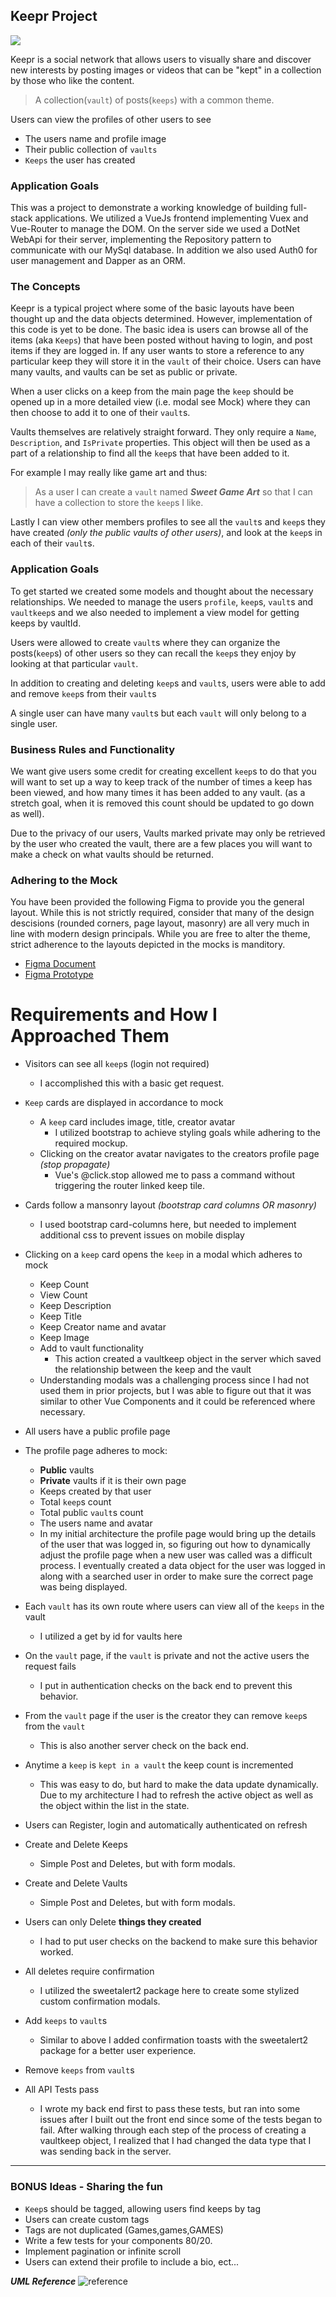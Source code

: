 ## Keepr Project

<img class="img-responsive" src="https://images.unsplash.com/photo-1462045504115-6c1d931f07d1?ixlib=rb-1.2.1&auto=format&fit=crop&w=1951&q=80">

Keepr is a social network that allows users to visually share and discover new interests by posting images or videos that can be "kept" in a collection by those who like the content.

> A collection(`vault`) of posts(`keeps`) with a common theme. 

Users can view the profiles of other users to see
- The users name and profile image
- Their public collection of `vaults`
- `Keeps` the user has created

### Application Goals

This was a project to  demonstrate a working knowledge of building full-stack applications. We utilized a VueJs frontend implementing Vuex and Vue-Router to manage the DOM. On the server side we used a DotNet WebApi for their server, implementing the Repository pattern to communicate with our MySql database. In addition we also used Auth0 for user management and Dapper as an ORM.

### The Concepts

Keepr is a typical project where some of the basic layouts have been thought up and the data objects determined. However, implementation of this code is yet to be done. The basic idea is users can browse all of the items (aka `Keeps`) that have been posted without having to login, and post items if they are logged in. If any user wants to store a reference to any particular keep they will store it in the `vault` of their choice. Users can have many vaults, and vaults can be set as public or private.

When a user clicks on a keep from the main page the `keep` should be opened up in a more detailed view (i.e. modal see Mock) where they can then choose to add it to one of their `vault`s.

Vaults themselves are relatively straight forward. They only require a `Name`, `Description`, and `IsPrivate` properties. This object will then be used as a part of a relationship to find all the `keep`s that have been added to it. 

For example I may really like game art and thus: 

> As a user I can create a `vault` named **_Sweet Game Art_** so that I can have a collection to store the `keep`s I like.

Lastly I can view other members profiles to see all the `vault`s and `keep`s they have created *(only the public vaults of other users)*, and look at the `keep`s in each of their `vault`s.

### Application Goals

To get started we created some models and thought about the necessary relationships. We needed to manage the users `profile`, `keep`s, `vault`s and `vaultkeep`s and we also needed to implement a view model for getting keeps by vaultId.

Users were allowed to create `vault`s where they can organize the posts(`keep`s) of other users so they can recall the `keep`s they enjoy by looking at that particular `vault`.

In addition to creating and deleting `keep`s and `vault`s, users were able to add and remove `keep`s from their `vault`s

A single user can have many `vault`s but each `vault` will only belong to a single user. 

### Business Rules and Functionality

We want give users some credit for creating excellent `keep`s to do that you will want to set up a way to keep track of the number of times a keep has been viewed, and how many times it has been added to any vault. (as a stretch goal, when it is removed this count should be updated to go down as well).

Due to the privacy of our users, Vaults marked private may only be retrieved by the user who created the vault, there are a few places you will want to make a check on what vaults should be returned.

### Adhering to the Mock

You have been provided the following Figma to provide you the general layout. While this is not strictly required, consider that many of the design descisions (rounded corners, page layout, masonry) are all very much in line with modern design principals. While you are free to alter the theme, strict adherence to the layouts depicted in the mocks is manditory. 

- [Figma Document](https://www.figma.com/file/Uui3335TxIEXWzgp4xrX9r/Keepr?node-id=0%3A1)
- [Figma Prototype](https://www.figma.com/proto/Uui3335TxIEXWzgp4xrX9r/Keepr?node-id=1%3A53&scaling=min-zoom)

# Requirements and How I Approached Them

- Visitors can see all `keep`s (login not required)
	- I accomplished this with a basic get request.
- `Keep` cards are displayed in accordance to mock
	- A `keep` card includes image, title, creator avatar
		- I utilized bootstrap to achieve styling goals while adhering to the required mockup.
	- Clicking on the creator avatar navigates to the creators profile page *(stop propagate)*
		- Vue's @click.stop allowed me to pass a command without triggering the router linked keep tile.
- Cards follow a mansonry layout *(bootstrap card columns OR masonry)*
	- I used bootstrap card-columns here, but needed to implement additional css to prevent issues on mobile display
- Clicking on a `keep` card opens the `keep` in a modal which adheres to mock
	- Keep Count
	- View Count
	- Keep Description
	- Keep Title
	- Keep Creator name and avatar
	- Keep Image
	- Add to vault functionality
		- This action created a vaultkeep object in the server which saved the relationship between the keep and the vault
	- Understanding modals was a challenging process since I had not used them in prior projects, but I was able to figure out that it was similar to other Vue Components and it could be referenced where necessary. 

- All users have a public profile page
- The profile page adheres to mock:
	- **Public** vaults
	- **Private** vaults if it is their own page
	- Keeps created by that user
	- Total `keep`s count
	- Total public `vault`s count
	- The users name and avatar
	- In my initial architecture the profile page would bring up the details of the user that was logged in, so figuring out how to dynamically adjust the profile page when a new user was called was a difficult process.  I eventually created a data object for the user was logged in along with a searched user in order to make sure the correct page was being displayed.

- Each `vault` has its own route where users can view all of the `keeps` in the vault
	- I utilized a get by id for vaults here
- On the `vault` page, if the `vault` is private and not the active users the request fails
	- I put in authentication checks on the back end to prevent this behavior.
- From the `vault` page if the user is the creator they can remove `keep`s from the `vault`
	- This is also another server check on the back end.
- Anytime a `keep` is `kept in a vault` the keep count is incremented
	- This was easy to do, but hard to make the data update dynamically.  Due to my architecture I had to refresh the active object as well as the object within the list in the state.
- Users can Register, login and automatically authenticated on refresh
- Create and Delete Keeps
	- Simple Post and Deletes, but with form modals.
- Create and Delete Vaults
	- Simple Post and Deletes, but with form modals.
- Users can only Delete **things they created**
	- I had to put user checks on the backend to make sure this behavior worked.
- All deletes require confirmation
	- I utilized the sweetalert2 package here to create some stylized custom confirmation modals.
- Add `keeps` to `vault`s
	- Similar to above I added confirmation toasts with the sweetalert2 package for a better user experience.
- Remove `keeps` from `vault`s
- All API Tests pass
	- I wrote my back end first to pass these tests, but ran into some issues after I built out the front end since some of the tests began to fail.  After walking through each step of the process of creating a vaultkeep object, I realized that I had changed the data type that I was sending back in the server.

---
### BONUS Ideas - Sharing the fun

- `Keep`s should be tagged, allowing users find keeps by tag
- Users can create custom tags 
- Tags are not duplicated (Games,games,GAMES)
- Write a few tests for your components 80/20.
- Implement pagination or infinite scroll
- Users can extend their profile to include a bio, ect...

***UML Reference***
![reference](./References.png)
